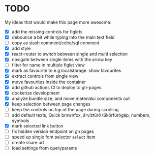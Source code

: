 # TODO

My ideas that would make this page more awesome:

- [x] add the missing controls for figlets
- [x] debounce a bit while typing into the main text field
- [ ] copy as slash comment/echo/sql comment
- [x] add style
- [x] react-router to switch between single and multi selection
- [x] navigate between single items with the arrow key
- [ ] filter for name in multiple figlet view
- [x] mark as favourite to e.g localstorage. show favourites
- [x] extract controls from single view
- [x] move favourites inside the container
- [x] add github actions CI to deploy to gh-pages
- [x] dockerize development
- [x] analyze bundle size, and move materialui components out
- [x] keep selection between page changes
- [ ] keep the controls on top of the page during scrolling
- [ ] add default texts, Quick brownfox, árvíztűrő tükörfúrógép, numbers, symbols
- [x] mark selected link button
- [ ] fix hidden version endpoint on gh pages
- [ ] speed up single font selector `select` item
- [ ] create share url
- [ ] load settings from queryparams
